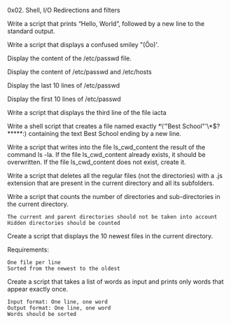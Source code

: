 0x02. Shell, I/O Redirections and filters

Write a script that prints “Hello, World”, followed by a new line to the standard output.

Write a script that displays a confused smiley "(Ôo)'.

Display the content of the /etc/passwd file.

Display the content of /etc/passwd and /etc/hosts

Display the last 10 lines of /etc/passwd

Display the first 10 lines of /etc/passwd

Write a script that displays the third line of the file iacta

Write a shell script that creates a file named exactly \*\\'"Best School"\'\\*$\?\*\*\*\*\*:) containing the text Best School ending by a new line.

Write a script that writes into the file ls_cwd_content the result of the command ls -la. If the file ls_cwd_content already exists, it should be overwritten. If the file ls_cwd_content does not exist, create it.

Write a script that deletes all the regular files (not the directories) with a .js extension that are present in the current directory and all its subfolders.

Write a script that counts the number of directories and sub-directories in the current directory.

    The current and parent directories should not be taken into account
    Hidden directories should be counted

Create a script that displays the 10 newest files in the current directory.

Requirements:

    One file per line
    Sorted from the newest to the oldest

Create a script that takes a list of words as input and prints only words that appear exactly once.

    Input format: One line, one word
    Output format: One line, one word
    Words should be sorted

